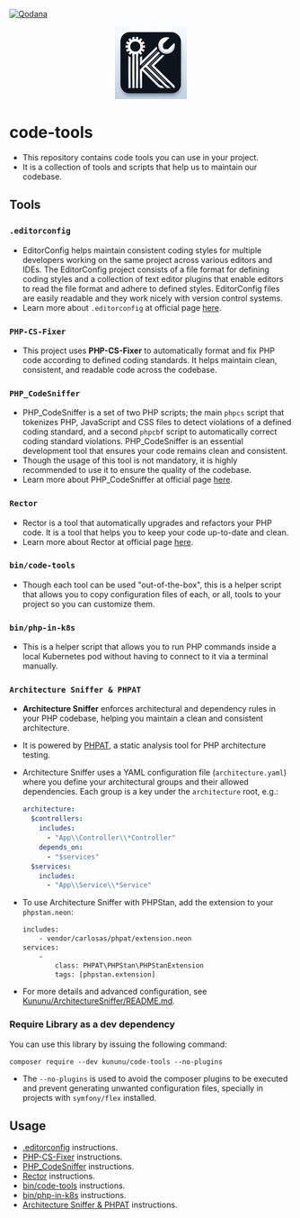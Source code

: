 [![Qodana](https://github.com/kununu/code-tools/actions/workflows/code_quality.yml/badge.svg)](https://github.com/kununu/code-tools/actions/workflows/code_quality.yml)

<p align="center">
  <img src="/docs/code-tools-logo.png" alt="Brancher"/>
</p>

# code-tools

- This repository contains code tools you can use in your project.
- It is a collection of tools and scripts that help us to maintain our codebase.

## Tools
### `.editorconfig`
- EditorConfig helps maintain consistent coding styles for multiple developers working on the same project across various editors and IDEs. The EditorConfig project consists of a file format for defining coding styles and a collection of text editor plugins that enable editors to read the file format and adhere to defined styles. EditorConfig files are easily readable and they work nicely with version control systems.
- Learn more about `.editorconfig` at official page [here](https://editorconfig.org/).

### `PHP-CS-Fixer`
- This project uses **PHP-CS-Fixer** to automatically format and fix PHP code according to defined coding standards. It helps maintain clean, consistent, and readable code across the codebase.

### `PHP_CodeSniffer`
- PHP_CodeSniffer is a set of two PHP scripts; the main `phpcs` script that tokenizes PHP, JavaScript and CSS files to detect violations of a defined coding standard, and a second `phpcbf` script to automatically correct coding standard violations. PHP_CodeSniffer is an essential development tool that ensures your code remains clean and consistent.
- Though the usage of this tool is not mandatory, it is highly recommended to use it to ensure the quality of the codebase.
- Learn more about PHP_CodeSniffer at official page [here](https://github.com/PHPCSStandards/PHP_CodeSniffer/wiki).

### `Rector`
- Rector is a tool that automatically upgrades and refactors your PHP code. It is a tool that helps you to keep your code up-to-date and clean.
- Learn more about Rector at official page [here](https://getrector.com/documentation).

### `bin/code-tools`
- Though each tool can be used "out-of-the-box", this is a helper script that allows you to copy configuration files of each, or all, tools to your project so you can customize them.

### `bin/php-in-k8s`
- This is a helper script that allows you to run PHP commands inside a local Kubernetes pod without having to connect to it via a terminal manually.

### `Architecture Sniffer & PHPAT`
- **Architecture Sniffer** enforces architectural and dependency rules in your PHP codebase, helping you maintain a clean and consistent architecture.
- It is powered by [PHPAT](https://github.com/carlosas/phpat), a static analysis tool for PHP architecture testing.
- Architecture Sniffer uses a YAML configuration file (`architecture.yaml`) where you define your architectural groups and their allowed dependencies. Each group is a key under the `architecture` root, e.g.:

  ```yaml
  architecture:
    $controllers:
      includes:
        - "App\\Controller\\*Controller"
      depends_on:
        - "$services"
    $services:
      includes:
        - "App\\Service\\*Service"
  ```
- To use Architecture Sniffer with PHPStan, add the extension to your `phpstan.neon`:
  ```neon
  includes:
      - vendor/carlosas/phpat/extension.neon
  services:
      -
          class: PHPAT\PHPStan\PHPStanExtension
          tags: [phpstan.extension]
  ```
- For more details and advanced configuration, see [Kununu/ArchitectureSniffer/README.md](docs/ArchitectureSniffer/README.md).

### Require Library as a dev dependency

You can use this library by issuing the following command:

```console
composer require --dev kununu/code-tools --no-plugins
```
- The `--no-plugins` is used to avoid the composer plugins to be executed and prevent generating unwanted configuration files, specially in projects with `symfony/flex` installed.

## Usage
- [.editorconfig](docs/EditorConfig/README.md) instructions.
- [PHP-CS-Fixer](docs/CsFixer/README.md) instructions.
- [PHP_CodeSniffer](docs/CodeSniffer/README.md) instructions.
- [Rector](docs/Rector/README.md) instructions.
- [bin/code-tools](docs/CodeTools/README.md) instructions.
- [bin/php-in-k8s](docs/PhpInK8s/README.md) instructions.
- [Architecture Sniffer & PHPAT](docs/ArchitectureSniffer/README.md) instructions.

